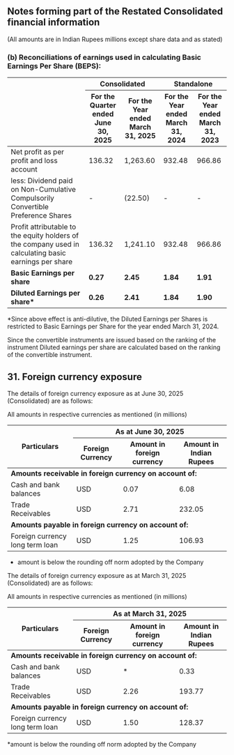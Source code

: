 ## Notes forming part of the Restated Consolidated financial information

(All amounts are in Indian Rupees millions except share data and as stated)

### (b) Reconciliations of earnings used in calculating Basic Earnings Per Share (BEPS):

<table><thead><tr><th rowspan="2"></th><th colspan="2">Consolidated</th><th colspan="2">Standalone</th></tr><tr><th>For the<br>Quarter ended<br>June 30, 2025</th><th>For the Year<br>ended March<br>31, 2025</th><th>For the Year<br>ended March<br>31, 2024</th><th>For the Year<br>ended March<br>31, 2023</th></tr></thead><tbody><tr><td>Net profit as per profit and loss account</td><td>136.32</td><td>1,263.60</td><td>932.48</td><td>966.86</td></tr><tr><td>less: Dividend paid on Non-Cumulative Compulsorily Convertible Preference Shares</td><td>-</td><td>(22.50)</td><td>-</td><td>-</td></tr><tr><td>Profit attributable to the equity holders of the company used in calculating basic earnings per share</td><td>136.32</td><td>1,241.10</td><td>932.48</td><td>966.86</td></tr><tr><td><strong>Basic Earnings per share</strong></td><td><strong>0.27</strong></td><td><strong>2.45</strong></td><td><strong>1.84</strong></td><td><strong>1.91</strong></td></tr><tr><td><strong>Diluted Earnings per share*</strong></td><td><strong>0.26</strong></td><td><strong>2.41</strong></td><td><strong>1.84</strong></td><td><strong>1.90</strong></td></tr></tbody></table>

*Since above effect is anti-dilutive, the Diluted Earnings per Shares is restricted to Basic Earnings per Share for the year ended March 31, 2024.

Since the convertible instruments are issued based on the ranking of the instrument Diluted earnings per share are calculated based on the ranking of the convertible instrument.

## 31. Foreign currency exposure

The details of foreign currency exposure as at June 30, 2025 (Consolidated) are as follows:

All amounts in respective currencies as mentioned (in millions)

<table><thead><tr><th rowspan="2">Particulars</th><th colspan="3">As at June 30, 2025</th></tr><tr><th>Foreign Currency</th><th>Amount in foreign currency</th><th>Amount in Indian Rupees</th></tr></thead><tbody><tr><td colspan="4"><strong>Amounts receivable in foreign currency on account of:</strong></td></tr><tr><td>Cash and bank balances</td><td>USD</td><td>0.07</td><td>6.08</td></tr><tr><td>Trade Receivables</td><td>USD</td><td>2.71</td><td>232.05</td></tr><tr><td colspan="4"><strong>Amounts payable in foreign currency on account of:</strong></td></tr><tr><td>Foreign currency long term loan</td><td>USD</td><td>1.25</td><td>106.93</td></tr></tbody></table>

* amount is below the rounding off norm adopted by the Company

The details of foreign currency exposure as at March 31, 2025 (Consolidated) are as follows:

All amounts in respective currencies as mentioned (in millions)

<table><thead><tr><th rowspan="2">Particulars</th><th colspan="3">As at March 31, 2025</th></tr><tr><th>Foreign Currency</th><th>Amount in foreign currency</th><th>Amount in Indian Rupees</th></tr></thead><tbody><tr><td colspan="4"><strong>Amounts receivable in foreign currency on account of:</strong></td></tr><tr><td>Cash and bank balances</td><td>USD</td><td>*</td><td>0.33</td></tr><tr><td>Trade Receivables</td><td>USD</td><td>2.26</td><td>193.77</td></tr><tr><td colspan="4"><strong>Amounts payable in foreign currency on account of:</strong></td></tr><tr><td>Foreign currency long term loan</td><td>USD</td><td>1.50</td><td>128.37</td></tr></tbody></table>

*amount is below the rounding off norm adopted by the Company